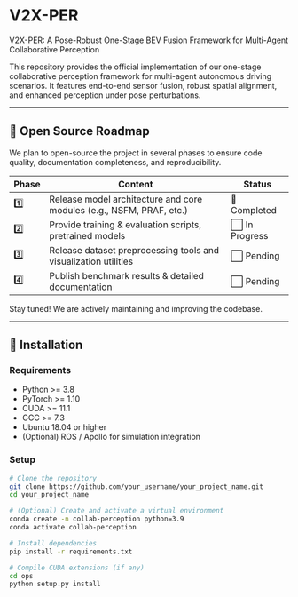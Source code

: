 # V2X-PER
V2X-PER: A Pose-Robust One-Stage BEV Fusion Framework for Multi-Agent Collaborative Perception

This repository provides the official implementation of our one-stage collaborative perception framework for multi-agent autonomous driving scenarios. It features end-to-end sensor fusion, robust spatial alignment, and enhanced perception under pose perturbations.

---

## 📌 Open Source Roadmap

We plan to open-source the project in several phases to ensure code quality, documentation completeness, and reproducibility.

| Phase | Content                                                                 | Status     |
|-------|-------------------------------------------------------------------------|------------|
| 1️⃣   | Release model architecture and core modules (e.g., NSFM, PRAF, etc.)     | 🔄 Completed |
| 2️⃣   | Provide training & evaluation scripts, pretrained models                 | ⬜ In Progress |
| 3️⃣   | Release dataset preprocessing tools and visualization utilities         | ⬜ Pending |
| 4️⃣   | Publish benchmark results & detailed documentation                       | ⬜ Pending |

Stay tuned! We are actively maintaining and improving the codebase.

---

## 🚀 Installation

### Requirements

- Python >= 3.8  
- PyTorch >= 1.10  
- CUDA >= 11.1  
- GCC >= 7.3  
- Ubuntu 18.04 or higher  
- (Optional) ROS / Apollo for simulation integration

### Setup

```bash
# Clone the repository
git clone https://github.com/your_username/your_project_name.git
cd your_project_name

# (Optional) Create and activate a virtual environment
conda create -n collab-perception python=3.9
conda activate collab-perception

# Install dependencies
pip install -r requirements.txt

# Compile CUDA extensions (if any)
cd ops
python setup.py install
